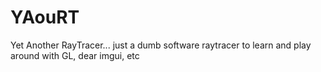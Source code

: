 # YAouRT
Yet Another RayTracer... just a dumb software raytracer to learn and play around with GL, dear imgui, etc
